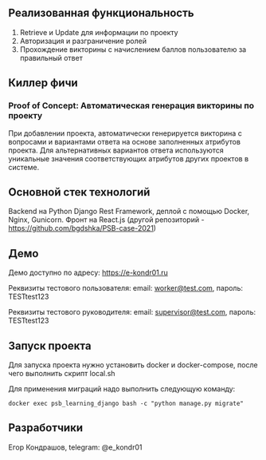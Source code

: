 ## Реализованная функциональность
1. Retrieve и Update для информации по проекту
2. Авторизация и разграничение ролей
3. Прохождение викторины с начислением баллов пользователю за правильный ответ
## Киллер фичи
### Proof of Concept: Автоматическая генерация викторины по проекту
При добавлении проекта, автоматически генерируется викторина с вопросами и вариантами ответа
на основе заполненных атрибутов проекта. Для альтернативных вариантов ответа
используются уникальные значения соответствующих атрибутов
других проектов в системе.
## Основной стек технологий
Backend на Python Django Rest Framework, деплой с помощью Docker, Nginx, Gunicorn.
Фронт на React.js (другой репозиторий - https://github.com/bgdshka/PSB-case-2021)
## Демо
Демо доступно по адресу: https://e-kondr01.ru

Реквизиты тестового пользователя: email: worker@test.com, пароль: TESTtest123

Реквизиты тестового руководителя: email: supervisor@test.com, пароль: TESTtest123
## Запуск проекта
Для запуска проекта нужно установить docker и docker-compose,
после чего выполнить скрипт local.sh

Для применения миграций надо выполнить следующую команду:

`docker exec psb_learning_django bash -c "python manage.py migrate"`
## Разработчики
Егор Кондрашов, telegram: @e_kondr01
